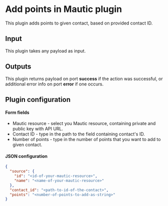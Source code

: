 # Add points in Mautic plugin

This plugin adds points to given contact, based on provided contact ID.

## Input

This plugin takes any payload as input.

## Outputs

This plugin returns payload on port **success** if the action was successful, or additional error info on port **error**
if one occurs.

## Plugin configuration

#### Form fields

- Mautic resource - select you Mautic resource, containing private and public key with API URL.
- Contact ID - type in the path to the field containing contact's ID.
- Number of points - type in the number of points that you want to add to given contact.

#### JSON configuration

```json
{
  "source": {
    "id": "<id-of-your-mautic-resource>",
    "name": "<name-of-your-mautic-resource>"
  },
  "contact_id": "<path-to-id-of-the-contact>",
  "points": "<number-of-points-to-add-as-string>"
}
```